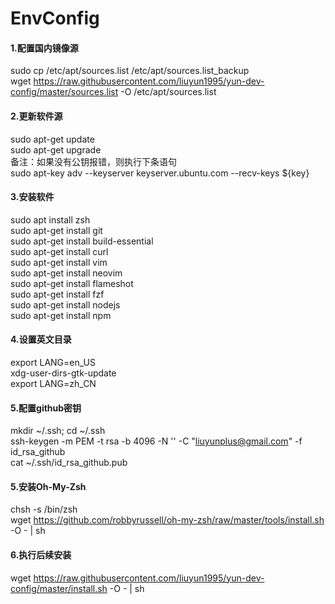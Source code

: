 # EnvConfig
#### 1.配置国内镜像源

sudo cp /etc/apt/sources.list /etc/apt/sources.list_backup  
wget https://raw.githubusercontent.com/liuyun1995/yun-dev-config/master/sources.list -O /etc/apt/sources.list

#### 2.更新软件源

sudo apt-get update  
sudo apt-get upgrade  
备注：如果没有公钥报错，则执行下条语句  
sudo apt-key adv --keyserver keyserver.ubuntu.com --recv-keys ${key}

#### 3.安装软件

sudo apt install zsh  
sudo apt-get install git  
sudo apt-get install build-essential  
sudo apt-get install curl  
sudo apt-get install vim  
sudo apt-get install neovim  
sudo apt-get install flameshot  
sudo apt-get install fzf  
sudo apt-get install nodejs  
sudo apt-get install npm  

#### 4.设置英文目录

export LANG=en_US  
xdg-user-dirs-gtk-update  
export LANG=zh_CN

#### 5.配置github密钥

mkdir ~/.ssh; cd ~/.ssh  
ssh-keygen -m PEM -t rsa -b 4096 -N '' -C "liuyunplus@gmail.com" -f id_rsa_github  
cat ~/.ssh/id_rsa_github.pub

#### 5.安装Oh-My-Zsh

chsh -s /bin/zsh  
wget https://github.com/robbyrussell/oh-my-zsh/raw/master/tools/install.sh -O - | sh

#### 6.执行后续安装

wget https://raw.githubusercontent.com/liuyun1995/yun-dev-config/master/install.sh -O - | sh
